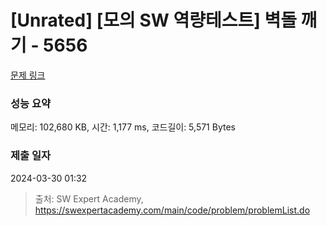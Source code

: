 # [Unrated] [모의 SW 역량테스트] 벽돌 깨기 - 5656 

[문제 링크](https://swexpertacademy.com/main/code/problem/problemDetail.do?contestProbId=AWXRQm6qfL0DFAUo) 

### 성능 요약

메모리: 102,680 KB, 시간: 1,177 ms, 코드길이: 5,571 Bytes

### 제출 일자

2024-03-30 01:32



> 출처: SW Expert Academy, https://swexpertacademy.com/main/code/problem/problemList.do
